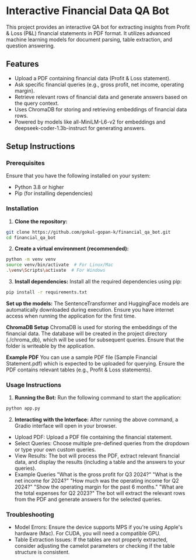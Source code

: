 # Interactive Financial Data QA Bot

This project provides an interactive QA bot for extracting insights from Profit & Loss (P&L) financial statements in PDF format. It utilizes advanced machine learning models for document parsing, table extraction, and question answering.

## Features

- Upload a PDF containing financial data (Profit & Loss statement).
- Ask specific financial queries (e.g., gross profit, net income, operating margin).
- Retrieve relevant rows of financial data and generate answers based on the query context.
- Uses ChromaDB for storing and retrieving embeddings of financial data rows.
- Powered by models like all-MiniLM-L6-v2 for embeddings and deepseek-coder-1.3b-instruct for generating answers.

## Setup Instructions

### Prerequisites
Ensure that you have the following installed on your system:

- Python 3.8 or higher
- Pip (for installing dependencies)

### Installation

1. **Clone the repository:**

```bash
git clone https://github.com/gokul-gopan-k/financial_qa_bot.git
cd financial_qa_bot
```
2. **Create a virtual environment (recommended):**

```bash
python -m venv venv
source venv/bin/activate  # For Linux/Mac
.\venv\Scripts\activate  # For Windows
```

3. **Install dependencies:**
Install all the required dependencies using pip:
```bash
pip install -r requirements.txt
```

 **Set up the models:**
The SentenceTransformer and HuggingFace models are automatically downloaded during execution. Ensure you have internet access when running the application for the first time.

 **ChromaDB Setup**
ChromaDB is used for storing the embeddings of the financial data. The database will be created in the project directory (./chroma_db), which will be used for subsequent queries. Ensure that the folder is writeable by the application.

 **Example PDF**
You can use a sample PDF file (Sample Financial Statement.pdf) which is expected to be uploaded for querying. Ensure the PDF contains relevant tables (e.g., Profit & Loss statements).

### Usage Instructions

1. **Running the Bot:**
Run the following command to start the application:
```bash
python app.py
```

2. **Interacting with the Interface:**
After running the above command, a Gradio interface will open in your browser.

- Upload PDF: Upload a PDF file containing the financial statement.
- Select Queries: Choose multiple pre-defined queries from the dropdown or type your own custom queries.
- View Results: The bot will process the PDF, extract relevant financial data, and display the results (including a table and the answers to your queries).
- Example Queries
"What is the gross profit for Q3 2024?"
"What is the net income for 2024?"
"How much was the operating income for Q2 2024?"
"Show the operating margin for the past 6 months."
"What are the total expenses for Q2 2023?"
The bot will extract the relevant rows from the PDF and generate answers for the selected queries.


### Troubleshooting
- Model Errors: Ensure the device supports MPS if you're using Apple's hardware (Mac). For CUDA, you will need a compatible GPU.
- Table Extraction Issues: If the tables are not properly extracted, consider adjusting the camelot parameters or checking if the table structure is consistent.
